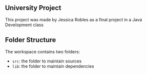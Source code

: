 ## University Project

This project was made by Jessica Robles as a final project in a Java Development class

## Folder Structure

The workspace contains two folders:

- `src`: the folder to maintain sources
- `lib`: the folder to maintain dependencies
